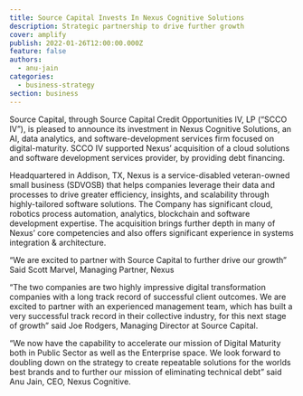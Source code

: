 ```yaml
---
title: Source Capital Invests In Nexus Cognitive Solutions
description: Strategic partnership to drive further growth
cover: amplify
publish: 2022-01-26T12:00:00.000Z
feature: false
authors:
  - anu-jain
categories:
  - business-strategy
section: business
---
```

 

Source Capital, through Source Capital Credit Opportunities IV, LP (“SCCO IV”), is pleased to announce its investment in Nexus Cognitive Solutions, an AI, data analytics, and software-development services firm focused on digital-maturity. SCCO IV supported Nexus’ acquisition of a cloud solutions and software development services provider, by providing debt financing.

Headquartered in Addison, TX, Nexus is a service-disabled veteran-owned small business (SDVOSB) that helps companies leverage their data and processes to drive greater efficiency, insights, and scalability through highly-tailored software solutions. The Company has significant cloud, robotics process automation, analytics, blockchain and software development expertise. The acquisition brings further depth in many of Nexus’ core competencies and also offers significant experience in systems integration & architecture.

“We are excited to partner with Source Capital to further drive our growth” Said Scott Marvel, Managing Partner, Nexus

“The two companies are two highly impressive digital transformation companies with a long track record of successful client outcomes. We are excited to partner with an experienced management team, which has built a very successful track record in their collective industry, for this next stage of growth” said Joe Rodgers, Managing Director at Source Capital.

“We now have the capability to accelerate our mission of Digital Maturity both in Public Sector as well as the Enterprise space.  We look forward to doubling down on the strategy to create repeatable solutions for the worlds best brands and to further our mission of eliminating technical debt” said Anu Jain, CEO, Nexus Cognitive.